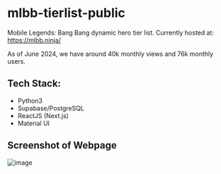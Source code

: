 # mlbb-tierlist-public
Mobile Legends: Bang Bang dynamic hero tier list. Currently hosted at: https://mlbb.ninja/ 

As of June 2024, we have around 40k monthly views and 76k monthly users.

## Tech Stack:
- Python3
- Supabase/PostgreSQL
- ReactJS (Next.js)
- Material UI

## Screenshot of Webpage
![image](https://user-images.githubusercontent.com/48997733/235306262-3a9149ef-1f91-413c-9363-9323a41752bc.png)

